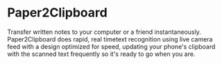 # Paper2Clipboard
Transfer written notes to your computer or a friend instantaneously. Paper2Clipboard does rapid, real timetext recognition using live camera feed with a design optimized for speed, updating your phone's clipboard with the scanned text frequently so it's ready to go when you are. 
